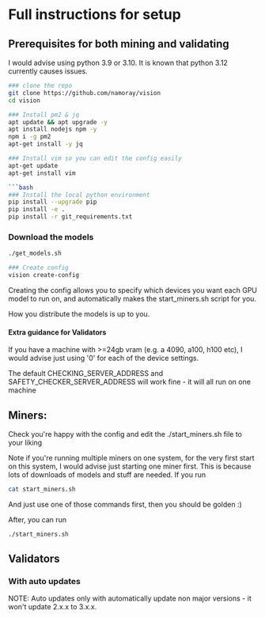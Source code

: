 # Full instructions for setup


## Prerequisites for both mining and validating
I would advise using python 3.9 or 3.10. It is known that python 3.12 currently causes issues.


```bash
### clone the repo
git clone https://github.com/namoray/vision
cd vision
```


```bash
### Install pm2 & jq
apt update && apt upgrade -y
apt install nodejs npm -y
npm i -g pm2
apt-get install -y jq

### Install vim so you can edit the config easily
apt-get update
apt-get install vim

```bash
### Install the local python environment
pip install --upgrade pip
pip install -e .
pip install -r git_requirements.txt
```

### Download the models
```bash
./get_models.sh
```

```bash
### Create config
vision create-config
```


Creating the config allows you to specify which devices you want each GPU model to run on, and automatically makes the start_miners.sh script for you.

How you distribute the models is up to you.

#### Extra guidance for Validators
If you have a machine with >=24gb vram (e.g. a 4090, a100, h100 etc), I would advise just using '0' for each of the device settings.

The default CHECKING_SERVER_ADDRESS and SAFETY_CHECKER_SERVER_ADDRESS will work fine - it will all run on one machine


## Miners:
Check you're happy with the config and edit the ./start_miners.sh file to your liking


Note if you're running multiple miners on one system, for the very first start on this system, I would advise just starting one miner first. This is because lots of downloads of models and stuff are needed. If you run
```bash
cat start_miners.sh
```

And just use one of those commands first, then you should be golden :)

After, you can run

```bash
./start_miners.sh
```

## Validators

### With auto updates
NOTE: Auto updates only with automatically update non major versions - it won't update 2.x.x to 3.x.x.
